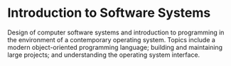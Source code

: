 # Introduction to Software Systems

Design of computer software systems and introduction to programming in the environment of a contemporary operating system. Topics include a modern object-oriented programming language; building and maintaining large projects; and understanding the operating system interface.